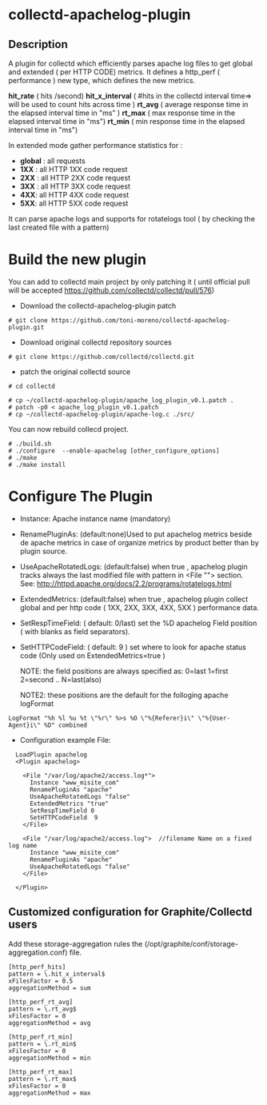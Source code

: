 collectd-apachelog-plugin
=========================


Description
--------------

A plugin for collectd which efficiently parses apache log files to get global and extended ( per HTTP CODE)  metrics. It defines a http_perf ( performance ) new type, which defines the new metrics.

__hit_rate__ ( hits /second)
__hit_x_interval__ ( #hits in the collectd interval time=> will be used to count hits across time )
__rt_avg__  ( average response time in the elapsed interval time in "ms" )
__rt_max__ ( max response time in the elapsed interval time in "ms")
__rt_min__ ( min response time in the elapsed interval time in "ms")

In extended mode gather performance statistics  for :

* __global__ : all requests
* __1XX__ : all HTTP 1XX code request
* __2XX__ : all HTTP 2XX code request
* __3XX__ : all HTTP 3XX code request
* __4XX__: all HTTP 4XX code request
* __5XX__: all HTTP 5XX code request


It can parse apache logs and supports for rotatelogs tool ( by checking the last created file with a pattern)



Build the new plugin
====================

You can add to collectd main project by only patching it ( until official pull will be accepted https://github.com/collectd/collectd/pull/576)



* Download the collectd-apachelog-plugin patch

```
# git clone https://github.com/toni-moreno/collectd-apachelog-plugin.git
```

* Download original collectd repository sources

```
# git clone https://github.com/collectd/collectd.git
```

* patch the original collectd source

```
# cd collectd

# cp ~/collectd-apachelog-plugin/apache_log_plugin_v0.1.patch .
# patch -p0 < apache_log_plugin_v0.1.patch
# cp ~/collectd-apachelog-plugin/apache-log.c ./src/

```

You can now rebuild collecd project.

```
# ./build.sh
# ./configure  --enable-apachelog [other_configure_options]
# ./make
# ./make install
```


Configure The Plugin
====================

* Instance: Apache instance name (mandatory)
* RenamePluginAs: (default:none)Used to put apachelog metrics beside de apache metrics in case of organize metrics by product better than by plugin source.
* UseApacheRotatedLogs: (default:false) when true , apachelog plugin tracks always the last modified file with pattern in <File ""> section.  
	See: http://httpd.apache.org/docs/2.2/programs/rotatelogs.html
* ExtendedMetrics: (default:false) when true , apachelog plugin collect global and per http code ( 1XX, 2XX, 3XX, 4XX, 5XX ) performance data.
* SetRespTimeField: ( default: 0/last) set the %D apachelog Field position ( with blanks as field separators).
* SetHTTPCodeField: ( default: 9 ) set where to look for apache status code  (Only used on ExtendedMetrics=true )

	NOTE: the field positions are always specified as:
		0=last
		1=first
		2=second
		..
		N=last(also)

	NOTE2: these positions are the default for the folloging apache logFormat

```
LogFormat "%h %l %u %t \"%r\" %>s %O \"%{Referer}i\" \"%{User-Agent}i\" %D" combined
```

* Configuration example File:

```
  LoadPlugin apachelog
  <Plugin apachelog>

    <File "/var/log/apache2/access.log*">  
      Instance "www_misite_com"
      RenamePluginAs "apache"
      UseApacheRotatedLogs "false"
      ExtendedMetrics "true"
      SetRespTimeField 0 
      SetHTTPCodeField  9  
    </File>

    <File "/var/log/apache2/access.log">  //filename Name on a fixed log name
      Instance "www_misite_com"
      RenamePluginAs "apache"
      UseApacheRotatedLogs "false"
    </File>

  </Plugin>

```



Customized configuration for Graphite/Collectd users 
------------------------------------------------------------------

Add these storage-aggregation rules the (/opt/graphite/conf/storage-aggregation.conf) file.

```
[http_perf_hits]
pattern = \.hit_x_interval$
xFilesFactor = 0.5
aggregationMethod = sum

[http_perf_rt_avg]
pattern = \.rt_avg$
xFilesFactor = 0
aggregationMethod = avg

[http_perf_rt_min]
pattern = \.rt_min$
xFilesFactor = 0
aggregationMethod = min

[http_perf_rt_max]
pattern = \.rt_max$
xFilesFactor = 0
aggregationMethod = max
```




